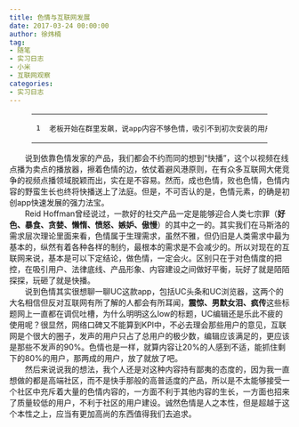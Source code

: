 ```yaml
---
title: 色情与互联网发展
date: 2017-03-24 00:00:00
author: 徐炜楠
tag: 
- 随笔
- 实习日志
- 小米
- 互联网观察
categories: 
- 实习日志
---
```

<figure class="highlight plain"><table><tr>
<td class="gutter"><pre><div class="line">1</div></pre></td>
<td class="code"><pre><div class="line">老板开始在群里发飙，说app内容不够色情，吸引不到初次安装的用户。要求再色情一点再色情一点，改算法也好，人工干预也好，总之要求在app的首页内容里面，一定要有一半左右的内容是和“美女”、“性感”相关的。</div></pre></td>
</tr></table></figure><p>　　说到依靠色情发家的产品，我们都会不约而同的想到“快播”，这个以视频在线点播为卖点的播放器，擦着色情的边，依仗着避风港原则，在有众多互联网大佬竞争的视频点播领域脱颖而出，实在是不容易。然而，成也色情，败也色情，色情内容的野蛮生长也终将快播送上了法庭。但是，不可否认的是，色情元素，的确是初创app快速发展的强力法宝。<br>　　Reid Hoffman曾经说过，一款好的社交产品一定是能够迎合人类七宗罪（<strong>好色、暴食、贪婪、懒惰、愤怒、嫉妒、傲慢</strong>）的其中之一的。其实我们在马斯洛的需求层次理论里面来看，色情属于生理需求，虽然不雅，但仍旧是人类需求中最为基本的，纵然有着各种各样的制约，最根本的需求是不会减少的。所以对现在的互联网来说，基本是可以下定结论，做色情，一定会火。区别只在于对色情度的把控，在吸引用户、法律底线、产品形象、内容建设之间做好平衡，玩好了就是陌陌探探，玩砸了就是快播。<br><img src="http://img.mp.itc.cn/upload/20170413/a399cd261db545a085d2d1961770d9fe.jpeg" alt=""><br>　　说到色情其实很想聊一聊UC这款app，包括UC头条和UC浏览器，这两个的大名相信但反对互联网有所了解的人都会有所耳闻，<strong>震惊、男默女泪、疯传</strong>这些标题网上一直都在调侃吐槽，为什么明明这么low的标题，UC编辑还是乐此不疲的使用呢？很显然，网络口碑又不能算到KPI中，不必去理会那些用户的意见，互联网是个很大的圈子，发声的用户只占了总用户的极少数，编辑应该满足的，更应该是那些不发声的90%。色情也是一样，就算内容让20%的人感到不适，能抓住剩下的80%的用户，那两成的用户，放了就放了吧。<br>　　然后来说说我的想法，我个人还是对这种内容持有鄙夷的态度的，因为我一直想做的都是高端社区，而不是快手那般的高普适度的产品，所以是不太能够接受一个社区中充斥着大量的色情内容的，一方面不利于其他内容的生长，一方面也招来了质量较低的用户，不利于社区的用户建设。诚然色情是人之本性，但是超越于这个本性之上，应当有更加高尚的东西值得我们去追求。</p>